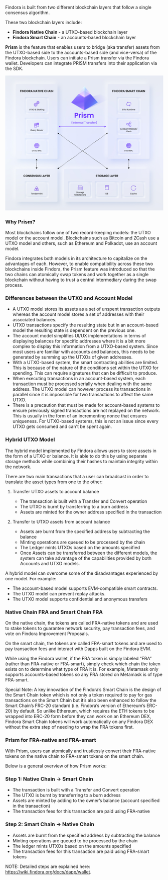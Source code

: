Findora is built from two different blockchain layers that follow a single consensus algorithm.

These two blockchain layers include:
* **Findora Native Chain** - a UTXO-based blockchain layer
* **Findora Smart Chain** - an accounts-based blockchain layer

**Prism** is the feature that enables users to bridge (aka transfer) assets from the UTXO-based side to the accounts-based side (and vice-versa) of the Findora blockchain. Users can initiate a Prism transfer via the Findora wallet. Developers can integrate PRISM transfers into their application via the SDK.

![](../../../Images/Consensus.jpg)

### Why Prism?
Most blockchains follow one of two record-keeping models: the UTXO model or the account model. Blockchains such as Bitcoin and ZCash use a UTXO model and others, such as Ethereum and Polkadot, use an account model.

Findora integrates both models in its architecture to capitalize on the advantages of each. However, to enable compatibility across these two blockchains inside Findora, the Prism feature was introduced so that the two chains can atomically swap tokens and work together as a single blockchain without having to trust a central intermediary during the swap process.

### Differences between the UTXO and Account Model
* A UTXO model stores its assets as a set of unspent transaction outputs whereas the account model stores a set of addresses with their associated balances.
* UTXO transactions specify the resulting state but in an account-based model the resulting state is dependent on the previous one.
* The account model simplifies UI/UX implementations in terms of displaying balances for specific addresses where it is a bit more complex to display this information from a UTXO-based system. Since most users are familiar with accounts and balances, this needs to be generated by summing up the UTXOs of given addresses.
* With a UTXO-based system, the smart contracting abilities are limited. This is because of the nature of the conditions set within the UTXO for spending. This can require signatures that can be difficult to produce.
* When executing transactions in an account-based system, each transaction must be processed serially when dealing with the same address. The UTXO model can however process its transactions in parallel since it is impossible for two transactions to affect the same UTXO.
* There is a precaution that must be made for account-based systems to ensure previously signed transactions are not replayed on the network. This is usually in the form of an incrementing nonce that ensures uniqueness. For UTXO-based systems, this is not an issue since every UTXO gets consumed and can't be spent again.

### Hybrid UTXO Model

The hybrid model implemented by Findora allows users to store assets in the form of a UTXO or balance. It is able to do this by using separate storage methods while combining their hashes to maintain integrity within the network.

There are two main transactions that a user can broadcast in order to translate the asset types from one to the other:

1. Transfer UTXO assets to account balance
    * The transaction is built with a Transfer and Convert operation
    * The UTXO is burnt by transferring to a burn address
    * Assets are minted for the owner address specified in the transaction


2. Transfer to UTXO assets from account balance
    * Assets are burnt from the specified address by subtracting the balance
    * Minting operations are queued to be processed by the chain
    * The Ledger mints UTXOs based on the amounts specified
    * Once Assets can be transferred between the different models, the system can take advantage of the capabilities provided by both Accounts and UTXO models.

A hybrid model can overcome some of the disadvantages experienced by one model. For example:
* The account-based model supports EVM-compatible smart contracts.
* The UTXO model can prevent replay attacks.
* The UTXO model supports confidential and anonymous transfers

### Native Chain FRA and Smart Chain FRA
On the native chain, the tokens are called FRA-native tokens and are used to stake tokens to guarantee network security, pay transaction fees, and vote on Findora Improvement Proposals.

On the smart chain, the tokens are called FRA-smart tokens and are used to pay transaction fees and interact with Dapps built on the Findora EVM.

While using the Findora wallet, if the FRA token is simply labeled “FRA” (rather than FRA-native or FRA-smart), simply check which chain the token exists on to determine what type of FRA it is. For example, Metamask only supports accounts-based tokens so any FRA stored on Metamask is of type FRA-smart.

Special Note: A key innovation of the Findora’s Smart Chain is the design of the Smart Chain token which is not only a token required to pay for gas transactions on the Smart Chain but it’s also been enhanced to follow the Smart Chain’s FRC-20 standard (i.e. Findora’s version of Ethereum’s ERC-20) by default. So unlike Ethereum, which requires the ETH tokens to be wrapped into ERC-20 form before they can work on an Ethereum DEX, Findora Smart Chain tokens will work automatically on any Findora DEX without the extra step of needing to wrap the FRA tokens first.

### Prism for FRA-native and FRA-smart
With Prism, users can atomically and trustlessly convert their FRA-native tokens on the native chain to FRA-smart tokens on the smart chain.

Below is a general overview of how Prism works:

### Step 1: Native Chain -> Smart Chain
* The transaction is built with a Transfer and Convert operation
* The UTXO is burnt by transferring to a burn address
* Assets are minted by adding to the owner’s balance (account specified in the transaction)
* The transaction fees for this transaction are paid using FRA-native
### Step 2: Smart Chain -> Native Chain
* Assets are burnt from the specified address by subtracting the balance
* Minting operations are queued to be processed by the chain
* The ledger mints UTXOs based on the amounts specified
* The transaction fees for this transaction are paid using FRA-smart tokens

NOTE: Detailed steps are explained here: https://wiki.findora.org/docs/dapp/wallet.